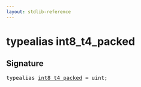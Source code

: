```yaml
---
layout: stdlib-reference
---
```


# typealias int8\_t4\_packed

## Signature

<pre>
<span class='code_keyword'>typealias</span> <a href="int8_t4_packed.md" class="code_type">int8_t4_packed</a> = <span class="code_keyword">uint</span>;
</pre>


<script>
// Fix .md links to .html when on ReadTheDocs
if (window.location.hostname.includes('readthedocs') || 
    window.location.hostname.includes('rtfd.io')) {
  document.addEventListener('DOMContentLoaded', function() {
    const links = document.querySelectorAll('a');
    links.forEach(link => {
      const href = link.getAttribute('href');
      if (href && href.includes('.md')) {
        // This regex will handle .md links with or without fragment identifiers or query parameters
        link.href = link.href.replace(/(.+)\.md(#[^?]*)?(\?.*)?$/, '$1.html$2$3');
      }
    });
  });
}
</script>
